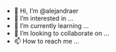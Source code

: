 - 👋 Hi, I’m @alejandraer
- 👀 I’m interested in ...
- 🌱 I’m currently learning ...
- 💞️ I’m looking to collaborate on ...
- 📫 How to reach me ...

<!---
alejandraer/alejandraer is a ✨ special ✨ repository because its `README.md` (this file) appears on your GitHub profile.
You can click the Preview link to take a look at your changes.
--->
